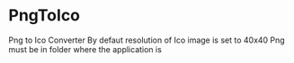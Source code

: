 # PngToIco
Png to Ico Converter
By defaut resolution of Ico image is set to 40x40
Png must be in folder where the application is
